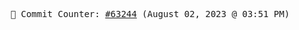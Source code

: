 <p align="center">
    <samp>
        📮 Commit Counter: <a href="https://github.com/Javascript-void0/Javascript-void0/commits/main">#63244</a> (August 02, 2023 @ 03:51 PM)
    </samp>
</p>